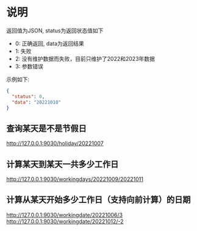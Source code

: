 # 说明

返回值为JSON, status为返回状态值如下
- 0: 正确返回, data为返回结果
- 1: 失败
- 2: 没有维护数据而失败，目前只维护了2022和2023年数据
- 3: 参数错误

示例如下:
```json
{
  "status": 0,
  "data": "20221010"
}
```

## 查询某天是不是节假日
http://127.0.0.1:9030/holiday/20221007

## 计算某天到某天一共多少工作日
http://127.0.0.1:9030/workingdays/20221009/20221011

## 计算从某天开始多少工作日（支持向前计算）的日期
http://127.0.0.1:9030/workingdate/20221006/3
http://127.0.0.1:9030/workingdate/20221012/-2
